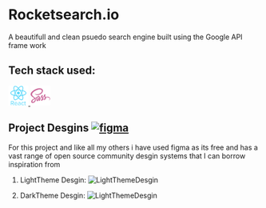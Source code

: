 # Rocketsearch.io

A beautifull and clean psuedo search engine built using the Google API frame work

## Tech stack used:

<a href="https://reactjs.org/" target="_blank" rel="noreferrer"> <img src="https://raw.githubusercontent.com/devicons/devicon/master/icons/react/react-original-wordmark.svg" alt="react" width="40" height="40"/> </a> <a href="https://sass-lang.com" target="_blank" rel="noreferrer"> <img src="https://raw.githubusercontent.com/devicons/devicon/master/icons/sass/sass-original.svg" alt="sass" width="40" height="40"/> </a>

## Project Desgins <a href="https://www.figma.com/" target="_blank" rel="noreferrer"> <img src="https://www.vectorlogo.zone/logos/figma/figma-icon.svg" alt="figma" width="20" height="20"/> </a>

For this project and like all my others i have used figma as its free and has a vast range of open source community desgin systems that I can borrow inspiration from

1. LightTheme Desgin:
   ![LightThemeDesgin](https://github.com/akshatsabavat/Rocketsearch.io/blob/32b8177305abc318ffcec8af5ba43923cd1ea4a4/src/Assets/LightTheme.jpg)

2. DarkTheme Desgin:
   ![LightThemeDesgin](https://github.com/akshatsabavat/Rocketsearch.io/blob/32b8177305abc318ffcec8af5ba43923cd1ea4a4/src/Assets/DarkTheme.jpg)
